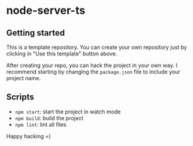 # node-server-ts

## Getting started

This is a template repository. You can create your own repository just by clicking in "Use this template" button above.

After creating your repo, you can hack the project in your own way. I recommend starting by changing the `package.json` file to include your project name.

## Scripts

- `npm start`: start the project in watch mode
- `npm build`: build the project
- `npm lint`: lint all files

Happy hacking =)

